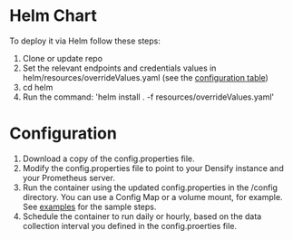 # Helm Chart

To deploy it via Helm follow these steps:
1. Clone or update repo
2. Set the relevant endpoints and credentials values in helm/resources/overrideValues.yaml (see the [configuration table](Helm-Parameters.md))
3. cd helm
4. Run the command: 'helm install . -f resources/overrideValues.yaml'

# Configuration 

1. Download a copy of the config.properties file.
2. Modify the config.properties file to point to your Densify instance and your Prometheus server.
3. Run the container using the updated config.properties in the /config directory. You can use a Config Map or a volume mount, for example. See [examples](../examples) for the sample steps.
4. Schedule the container to run daily or hourly, based on the data collection interval you defined in the config.proerties file. 